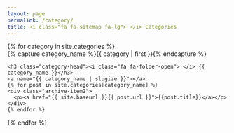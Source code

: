 ```yaml
---
layout: page
permalink: /category/
title: <i class="fa fa-sitemap fa-lg"> </i> Categories
---
```



<div id="tag-cloud">
{% for category in site.categories %}
  <div class="archive-group2">
    {% capture category_name %}{{ category | first }}{% endcapture %}
    <div id="#{{ category_name | slugize }}"></div>
    <p></p>

    <h3 class="category-head"><i class="fa fa-folder-open"> </i> {{ category_name }}</h3>
    <a name="{{ category_name | slugize }}"></a>
    {% for post in site.categories[category_name] %}
    <div class="archive-item2">
      <p><a href="{{ site.baseurl }}{{ post.url }}">{{post.title}}</a></p>
    </div>
    {% endfor %}
  </div>
{% endfor %}
</div>
